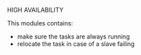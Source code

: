 HIGH AVAILABILITY

This modules contains:
- make sure the tasks are always running
- relocate the task in case of a slave failing
